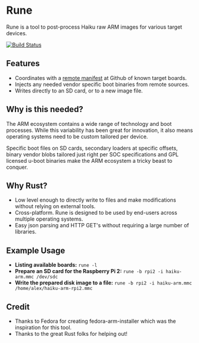 Rune
====

Rune is a tool to post-process Haiku raw ARM images for various target devices.

[![Build Status](https://travis-ci.org/kallisti5/rune-image.svg?branch=master)](https://travis-ci.org/kallisti5/rune-image)

Features
---------

  * Coordinates with a [remote manifest](https://github.com/haiku/firmware/blob/master/manifest.json) at Github of known target boards.
  * Injects any needed vendor specific boot binaries from remote sources.
  * Writes directly to an SD card, or to a new image file.

Why is this needed?
----

The ARM ecosystem contains a wide range of technology and boot processes. While
this variability has been great for innovation, it also means operating systems
need to be custom tailored per device.

Specific boot files on SD cards, secondary loaders at specific offsets,
binary vendor blobs tailored just right per SOC specifications and GPL licensed
u-boot binaries make the ARM ecosystem a tricky beast to conquer.

Why Rust?
---------

  * Low level enough to directly write to files and make modifications without relying on external tools.
  * Cross-platform. Rune is designed to be used by end-users across multiple operating systems.
  * Easy json parsing and HTTP GET's without requiring a large number of libraries.

Example Usage
-------------

  * **Listing available boards:** ```rune -l```
  * **Prepare an SD card for the Raspberry Pi 2:** ```rune -b rpi2 -i haiku-arm.mmc /dev/sdc```
  * **Write the prepared disk image to a file:** ```rune -b rpi2 -i haiku-arm.mmc /home/alex/haiku-arm-rpi2.mmc```

Credit
------

  * Thanks to Fedora for creating fedora-arm-installer which was the inspiration for this tool.
  * Thanks to the great Rust folks for helping out!
